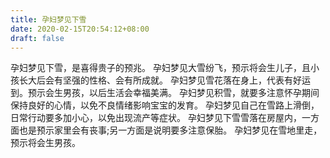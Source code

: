 ```yaml
---
title: 孕妇梦见下雪
date: 2020-02-15T20:54:12+08:00
draft: false
---
```


孕妇梦见下雪，是喜得贵子的预兆。
孕妇梦见大雪纷飞，预示将会生儿子，且小孩长大后会有坚强的性格、会有所成就。
孕妇梦见雪花落在身上，代表有好运到。预示会生男孩，以后生活会幸福美满。
孕妇梦见积雪，就要多注意怀孕期间保持良好的心情，以免不良情绪影响宝宝的发育。
孕妇梦见自己在雪路上滑倒，日常行动要多加小心，以免出现流产等症状。
孕妇梦见下雪雪落在房屋内，一方面也是预示家里会有丧事;另一方面是说明要多注意保胎。
孕妇梦见在雪地里走，预示将会生男孩。